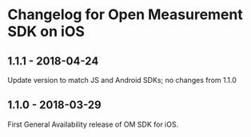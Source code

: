 # Changelog for Open Measurement SDK on iOS

## 1.1.1 - 2018-04-24

Update version to match JS and Android SDKs; no changes from 1.1.0

## 1.1.0 - 2018-03-29

First General Availability release of OM SDK for iOS.
